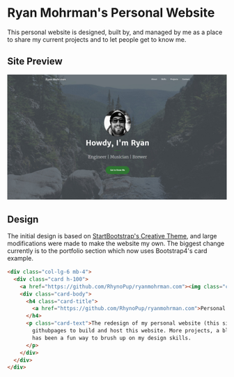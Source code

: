# Ryan Mohrman's Personal Website

This personal website is designed, built by, and managed by me as a place to share my current projects and to let people get to know me. 

## Site Preview
![Site Preview](/assets/img/personal-website.jpg)

## Design
The initial design is based on [StartBootstrap's Creative Theme](https://startbootstrap.com/themes/creative/), and large modifications were made to make the website my own. The biggest change currently is to the portfolio section which now uses Bootstrap4's card example.

```html
<div class="col-lg-6 mb-4">
  <div class="card h-100">
    <a href="https://github.com/RhynoPup/ryanmohrman.com"><img class="card-img-top" src="/assets/img/personal-website.jpg" alt="Personal wbsite preview"></a>
    <div class="card-body">
      <h4 class="card-title">
        <a href="https://github.com/RhynoPup/ryanmohrman.com">Personal Website</a>
      </h4>
      <p class="card-text">The redesign of my personal website (this site). Based on a bootstrap theme from startbootstrap, I used Jekyll and 
        githubpages to build and host this website. More projects, a blog, and additional content will be added as time allows, but this project 
        has been a fun way to brush up on my design skills.
      </p>
    </div>
  </div>
</div>
```

